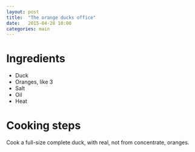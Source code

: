 ```yaml
---
layout: post
title:  "The orange ducks office"
date:   2015-04-28 10:00
categories: main
---
```


# Ingredients
 - Duck
 - Oranges, like 3
 - Salt
 - Oil
 - Heat

# Cooking steps
Cook a full-size complete duck, with real, not from concentrate, oranges.
